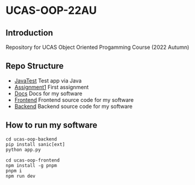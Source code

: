 # UCAS-OOP-22AU

## Introduction

Repository for UCAS Object Oriented Progamming Course (2022 Autumn)

## Repo Structure

- [JavaTest](./javaTest) Test app via Java
- [Assignment1](./Assignment1) First assignment
- [Docs](./docs) Docs for my software
- [Frontend](./ucas-oop-frontend) Frontend source code for my software
- [Backend](./ucas-oop-backend) Backend source code for my software

## How to run my software

```shell
cd ucas-oop-backend
pip install sanic[ext]
python app.py
```

```shell
cd ucas-oop-frontend
npm install -g pnpm
pnpm i
npm run dev
```
